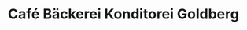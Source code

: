 ---
title: "Café Bäckerei Konditorei Goldberg"
url: /neuenburg-am-rhein/cafe-baeckerei-konditorei-goldberg/
shop: Bäckerei
---
